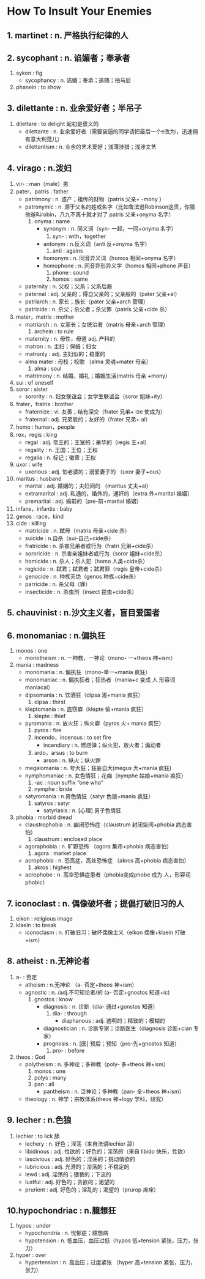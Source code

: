 # How To Insult Your Enemies

## 1. martinet                       :       n. 严格执行纪律的人
## 2. sycophant                      :       n. 谄媚者；奉承者 
1. sykon                             :       fig
	- sycophancy                  :     n. 谄媚；奉承；追随；拍马屁
2. phanein                        :        to show

## 3. dilettante                     :       n. 业余爱好者；半吊子
1. dilettare                        :   to delight 起初是褒义的
	- dilettante                     : n. 业余爱好者（需要装逼的同学请把最后一个e改为i，迅速拥有意大利范儿）        
	- dilettantism                   :   n. 业余的艺术爱好；浅薄涉猎；浅涉文艺

## 4. virago                         :          n.泼妇   
1. vir-                     :      man（male）男
2. pater，patris            :      father
	- patrimony             :      n. 遗产；祖传的财物（patris 父亲+ -mony ）
	- patronymic            :      n. 源于父名的姓或名字（比如鲁滨逊Robinson这货，你猜他爸叫robin，八九不离十就才对了 patris 父亲+onyma 名字）
		1. onyma            :       name
			- synonym       :        n. 同义词（syn- 一起，一同+onyma 名字）
				1. syn-     :        with，together
			- antonym       :        n.反义词（anti 反+onyma 名字）
				1. anti     :        agains
			- homonym       :       n. 同音异义词（homos 相同+onyma 名字）
			- homophone     :       n. 同音异形异义字（homos 相同+phone 声音）
				1. phone                :   sound 
				2. homos                :   same
	- paternity        :                n. 父权；父系；父系后裔
	- paternal         :               adj. 父亲的；得自父亲的；父亲般的（pater 父亲+al）
	- patriarch       :                 n. 家长；族长（pater 父亲+arch 管理）
	- patricide       :                 n. 杀父；杀父者；杀父罪（patris 父亲+cide 杀） 
3. mater，matris      :                mother
	- matriarch       :                n. 女家长；女统治者（matris 母亲+arch 管理）
		1. archein    :              to rule
	- maternity       :              n. 母性，母道 adj. 产科的
	- matron          :              n. 主妇；保姆；妇女                   
	- matronly        :             adj. 主妇似的；稳重的                     
	- alma mater      :              母校；校歌 （alma 灵魂+mater 母亲）
		1. alma       :              soul
	- matrimony       :               n. 结婚，婚礼；婚姻生活(matris 母亲 +mony）  
4. sui                :      of oneself
5. soror              :     sister
	- sorority        :     n. 妇女联谊会；女学生联谊会（soror 姐妹+ity） 
6. frater，fratris    :     brother 
	- fraternize      :     vi. 友善；结有深交（frater 兄弟+ ize 使成为）
	- fraternal       :     adj. 兄弟般的；友好的（frater 兄弟+ al）
7. homo               :     human，people
8. rex，regis         :     king
	- regal           :     adj. 帝王的；王室的；豪华的（regis 王+al）
	- regality        :     n. 王国；王位；王权
	- regalia         :     n. 标记；徽章；王权
9. uxor               :     wife
	- uxorious        :     adj. 怕老婆的；溺爱妻子的 （uxor 妻子+ous）
10. maritus            :    husband
	- marital          :    adj. 婚姻的；夫妇间的 （maritus 丈夫+al）
	- extramarital     :    adj. 私通的，婚外的，通奸的（extra 外+marital 婚姻）
	- premarital       :    adj. 婚前的（pre-前+marital 婚姻）
11. infans，infantis   :      baby
12. genos              :      race，kind       
13. cide              :      killing
	- matricide        :      n. 弑母（matris 母亲+cide 杀）
	- suicide          :       n.自杀（sui-自己+cide杀）
	- fratricide       :       n. 杀害兄弟者或行为（fratri 兄弟+cide杀）
	- sororicide       :        n. 杀害亲姐妹者或行为（soror 姐妹+cide杀）       
	- homicide          :       n. 杀人；杀人犯（homo 人类+cide杀）
	- regicide          :       n. 弑君；弑君者；弑君罪（regis 皇帝+cide杀）
	- genocide         :        n. 种族灭绝（genos 种族+cide杀）
	- parricide         :       n. 杀父母（罪）
	- insecticide       :       n. 杀虫剂（insect 昆虫+cide杀）

## 5. chauvinist       :          n.沙文主义者，盲目爱国者 

## 6. monomaniac                     :          n.偏执狂   
1. monos                             :          one
	- monotheism                     :          n. 一神教，一神论（mono- 一+theos 神+ism）
2. mania                              :          madness
	- monomania                      :  n. 偏执狂（mono-单一+mania 疯狂）   
	- monomaniac                     :  n. 偏执狂者；狂热者（mania+c 变成 人 形容词 maniacal）                           
	- dipsomania                       :    n. 饮酒狂（dipsa 渴+mania 疯狂）
		1. dipsa                       :       thirst    
	- kleptomania                      :    n. 盗窃癖（klepte 偷+mania 疯狂）
		1. klepte                      :       thief                 
	- pyromania                        :    n. 放火狂；纵火癖（pyros 火+ mania 疯狂） 
		1. pyros                 :              fire 
		2. incendo，incensus     :           to set fire 
			- incendiary         :       n. 燃烧弹；纵火犯，放火者；煽动者 
		3. ardo，arsus           :       to burn
			- arson              :        n. 纵火；纵火罪
	- megalomania                :    n. 夸大狂；狂妄自大(megus 大+mania 疯狂)
	- nymphomaniac               :   n. 女色情狂；花痴（nymphe 姑娘+mania 疯狂）
		1. -ac                   :   noun suffix “one who”
		2. nymphe                :   bride
	- satyromania                :   n.男色情狂（satyr 色狼+mania 疯狂）
		1. satyros               :   satyr    
			- satyriasis         :   n. [心理] 男子色情狂 
3. phobia                        :   morbid dread
	- claustrophobia             :  n.  幽闭恐怖症（claustrum 封闭空间+phobia 病态害怕）  
		1. claustrum            :   enclosed place
	- agoraphobia               :   n. 旷野恐怖 （agora 集市+phobia 病态害怕）
		1. agora                :   market place
	- acrophobia                :   n. 恐高症，高处恐怖症  （akros 高+phobia 病态害怕）
		1. akros                :   highest    
	- acrophobe                 :   n. 高空恐惧症患者（phobia变成phobe 成为 人，形容词phobic）
				  
## 7. iconoclast                     :       n. 偶像破坏者；提倡打破旧习的人
1. eikon                            :   religious image           
2. klaein                           :   to break 
	- iconoclasm                    :   n. 打破旧习；破坏偶像主义（eikon 偶像+klaein 打破+ism）

## 8. atheist                        :       n.无神论者
1. a-                   :       否定
	- atheism           :       n.无神论  （a- 否定+theos 神+ism）
	- agnostic          :       n. /adj.不可知论者/的 (a- 否定+gnostos 知道+ic) 
		1. gnostos      :       know
			- diagnosis         :       n. 诊断（dia- 通过+gonstos 知道）
				1. dia-          :                 through
					- diaphanous  :                adj. 透明的；精致的；模糊的
			- diagnostician     :   n. 诊断专家；诊断医生（diagnosis 诊断+cian 专家）
			- prognosis         :   n. [医] 预后；预知（pro-先+gnostos 知道）
				1. pro-        :    before
2. theos      :                God
	- polytheism        :       n. 多神论；多神教（poly- 多+theos 神+ism）
		1. monos        :       one           
		2. polys        :       many          
		3. pan          :       all      
			- pantheism :       n. 泛神论；多神教（pan- 全+theos 神+ism）
	- theology          :       n. 神学；宗教体系(theos 神+logy 学科，研究）


## 9. lecher            :       n.色狼
1. lechier              :       to lick 舔
	- lechery           :       n. 好色；淫荡（来自法语lechier 舔）
	- libidinous        :       adj. 性欲的；好色的；淫荡的（来自 libido 快乐，性欲）
	- lascivious       :        adj. 好色的；淫荡的；挑动情欲的
	- lubricious       :        adj. 光滑的；淫荡的；不稳定的  
	- lewd             :        adj. 淫荡的；猥亵的；下流的
	- lustful          :        adj. 好色的；贪欲的；渴望的
	- prurient         :        adj. 好色的；淫乱的；渴望的（prurop 痒痒）

## 10.hypochondriac                  :       n.臆想狂    
1. hypos                        :   under   
	- hypochondria              :   n. 忧郁症；臆想病 
	- hypotension               :   n. 低血压，血压过低（hypos 低+tension 紧张，压力，张力）         
2. hyper                        :   over
	- hypertension              :   n. 高血压；过度紧张 （hyper 高+tension 紧张，压力，张力） 

